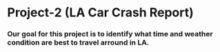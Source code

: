 # Project-2 (LA Car Crash Report) 
### Our goal for this project is to identify what time and weather condition are best to travel arround in LA.
